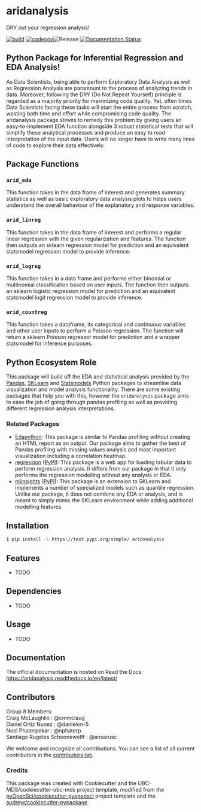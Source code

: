 # aridanalysis 

DRY out your regression analysis!

[![build](https://github.com/UBC-MDS/aridanalysis_py/actions/workflows/build.yml/badge.svg)](https://github.com/UBC-MDS/aridanalysis_py/actions/workflows/build.yml) [![codecov](https://codecov.io/gh/UBC-MDS/aridanalysis_py/branch/main/graph/badge.svg?token=JGT4Z519QD)](https://codecov.io/gh/UBC-MDS/aridanalysis_py)![Release](https://github.com/ansarusc/aridanalysis/workflows/Release/badge.svg) [![Documentation Status](https://readthedocs.org/projects/aridanalysis/badge/?version=latest)](https://aridanalysis.readthedocs.io/en/latest/?badge=latest)

## Python Package for Inferential Regression and EDA Analysis!

As Data Scientists, being able to perform Exploratory Data Analysis as well as Regression Analysis are paramount to the process of analyzing trends in data. Moreover, following the DRY (Do Not Repeat Yourself) principle is regarded as a majority priority for maximizing code quality. Yet, often times Data Scientists facing these tasks will start the entire process from scratch, wasting both time and effort while compromising code quality. The aridanalysis package strives to remedy this problem by giving users an easy-to-implement EDA function alongside 3 robust statistical tests that will simplify these analytical processes and produce an easy to read interpretation of the input data. Users will no longer have to write many lines of code to explore their data effectively. 

## Package Functions

### `arid_eda`

This function takes in the data frame of interest and generates summary statistics as well as basic exploratory data analysis plots to helps users understand the overall behaviour of the explanatory and response variables. 

### `arid_linreg`

This function takes in the data frame of interest and performs a regular linear regression with the given regularization and features. The function then outputs an sklearn regression model for prediction and an equivalent statsmodel regression model to provide inference. 

### `arid_logreg`

This function takes in a data frame and performs either binomial or multinomial classification based on user inputs. The function then outputs an sklearn logistic regression model for prediction and an equivalent statsmodel logit regression model to provide inference.  

### `arid_countreg`

This function takes a dataframe, its categorical and continuous variables and other user inputs to perform a Poisson regression. The function will return a sklearn Poisson regressor model for prediction and a wrapper statsmodel for inference purposes.

## Python Ecosystem Role

This package will build off the EDA and statistical analysis provided by the [Pandas](https://pypi.org/project/pandas/), [SKLearn](https://scikit-learn.org/stable/) and [Statsmodels](https://www.statsmodels.org/stable/user-guide.html#regression-and-linear-models) Python packages to streamline data visualization and model analysis functionality. There are some existing packages that help you with this, however the `aridanalysis` package aims to ease the job of going through pandas profiling as well as providing different regression analysis interpretations. 

### Related Packages

- [Edapython](https://github.com/UBC-MDS/edapython): This package is similar to Pandas profiling without creating an HTML report as an output. Our package aims to gather the best of Pandas profiling with missing values analysis and most important visualization including a correlation heatmap.
- [regression](https://github.com/makr3la/regression) ([PyPI](https://pypi.org/project/regression/)): This package is a web app for loading tabular data to perform regression analysis. It differs from our package in that it only performs the regression modelling without any analysis or EDA.
- [mlinsights](https://github.com/sdpython/mlinsights/) ([PyPI](https://pypi.org/project/mlinsights/)): This package is an extension to SKLearn and implements a number of specialized models such as quantile regression. Unlike our package, it does not combine any EDA or analysis, and is meant to simply mimic the SKLearn environment while adding additional modelling features.

## Installation

```bash
$ pip install -i https://test.pypi.org/simple/ aridanalysis
```

## Features

- TODO

## Dependencies

- TODO

## Usage

- TODO

## Documentation

The official documentation is hosted on Read the Docs: https://aridanalysis.readthedocs.io/en/latest/

## Contributors

Group 8 Members:  
Craig McLaughlin              : @cmmclaug  
Daniel Ortiz Nunez            : @danielon-5  
Neel Phaterpekar              : @nphaterp  
Santiago Rugeles Schoonewolff : @ansarusc  

We welcome and recognize all contributions. You can see a list of all current contributors in the [contributors tab](https://github.com/ansarusc/aridanalysis/graphs/contributors).

### Credits

This package was created with Cookiecutter and the UBC-MDS/cookiecutter-ubc-mds project template, modified from the [pyOpenSci/cookiecutter-pyopensci](https://github.com/pyOpenSci/cookiecutter-pyopensci) project template and the [audreyr/cookiecutter-pypackage](https://github.com/audreyr/cookiecutter-pypackage).
